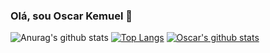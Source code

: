 ### Olá, sou Oscar Kemuel 👋

<!--
**oscarel/oscarel** is a ✨ _special_ ✨ repository because its `README.md` (this file) appears on your GitHub profile.

Here are some ideas to get you started:

- 🔭 I’m currently working on ...
- 🌱 I’m currently learning ...
- 👯 I’m looking to collaborate on ...
- 🤔 I’m looking for help with ...
- 💬 Ask me about ...
- 📫 How to reach me: ...
- 😄 Pronouns: ...
- ⚡ Fun fact: ...
-->

![Anurag's github stats](https://github-readme-stats.vercel.app/api?username=oscarel&show_icons=true&theme=dracula)
[![Top Langs](https://github-readme-stats.vercel.app/api/top-langs/?username=oscarel&layout=compact)](https://github.com/oscarel/github-readme-stats)
[![Oscar's github stats](https://github-readme-stats.vercel.app/api?username=oscarel)](https://github.com/oscarel/github-readme-stats)
